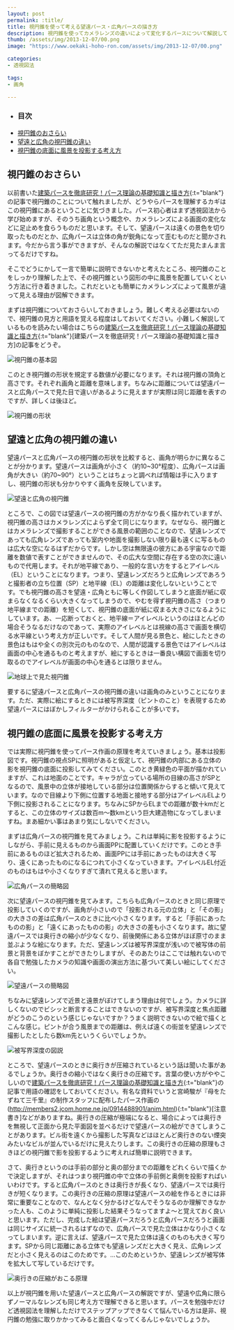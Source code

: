 ```yaml
---
layout: post
permalink: :title/
title: 視円錐を使って考える望遠パース・広角パースの描き方
description: 視円錐を使ってカメラレンズの違いによって変化するパースについて解説しています。望遠・広角パースを使った背景イラストの描き方はこれで理解できます。
thumb: /assets/img/2013-12-07/00.png
image: "https://www.oekaki-hoho-ron.com/assets/img/2013-12-07/00.png"

categories:
- 透視図法

tags:
- 画角

---
```


- ### 目次
- [視円錐のおさらい](#視円錐のおさらい)
- [望遠と広角の視円錐の違い](#望遠と広角の視円錐の違い)
- [視円錐の底面に風景を投影する考え方](#視円錐の底面に風景を投影する考え方)

## 視円錐のおさらい

以前書いた[建築パースを徹底研究！パース理論の基礎知識と描き方](/drawing-procedure-of-construction-perspective/index.html){:t="blank"}の記事で視円錐のことについて触れましたが、どうやらパースを理解するカギはこの視円錐にあるということに気づきました。パース初心者はまず透視図法から学び始めますが、そのうち画角という概念や、カメラレンズによる画面の変化などに足止めを食らうものだと思います。そして、望遠パースは遠くの景色を切り取ったものだとか、広角パースは立体の角が鋭角になって歪むものだと聞かされます。今だから言う事ができますが、そんなの解説ではなくてただ見たまんま言ってるだけですね。

そこでどうにかして一言で簡単に説明できないかと考えたところ、視円錐のことをしっかり理解した上で、その視円錐という図形の中に風景を配置していくという方法に行き着きました。これだといとも簡単にカメラレンズによって風景が違って見える理由が図解できます。

まずは視円錐についておさらいしておきましょう。難しく考える必要はないので、視円錐の見方と用語を覚える程度はしておいてください。小難しく解説しているものを読みたい場合はこちらの[建築パースを徹底研究！パース理論の基礎知識と描き方](/drawing-procedure-of-construction-perspective/index.html){:t="blank"}[建築パースを徹底研究！パース理論の基礎知識と描き方]の記事をどうぞ。

![視円錐の基本図](/assets/img/2013-12-07/01.png)

このとき視円錐の形状を規定する数値が必要になります。それは視円錐の頂角と高さです。それぞれ画角と距離を意味します。ちなみに距離については望遠パースと広角パースで見た目で違いがあるように見えますが実際は同じ距離を表すのですが、詳しくは後ほど。

![視円錐の形状](/assets/img/2013-12-07/02.png)

## 望遠と広角の視円錐の違い

望遠パースと広角パースの視円錐の形状を比較すると、画角が明らかに異なることが分かります。望遠パースは画角が小さく（約10~30°程度）、広角パースは画角が大きい（約70~90°）ということはちょっと調べれば情報は手に入りますし、視円錐の形状も分かりやすく画角を反映しています。

![望遠と広角の視円錐](/assets/img/2013-12-03/00.png)

ところで、この図では望遠パースの視円錐の方がかなり長く描かれていますが、視円錐の高さはカメラレンズによらず全て同じになります。なぜなら、視円錐とはカメラレンズで撮影することができる風景の範囲のことなので、望遠レンズであっても広角レンズであっても室内や地面を撮影しない限り最も遠くに写るものは広大な空になるはずだからです。しかし空は無限遠の彼方にある宇宙なので距離を数値で表すことができませんので、その広大な空間に存在する空の次に遠いもので代用します。それが地平線であり、一般的な言い方をするとアイレベル（EL）ということになります。つまり、望遠レンズだろうと広角レンズであろうと撮影者の立ち位置（SP）と地平線（EL）の距離は変化しないということです。でも視円錐の高さを望遠・広角ともに等しく作図してしまうと底面が紙に収まらなくなるくらい大きくなってしまうので、やむを得ず視円錐の高さ（つまり地平線までの距離）を短くして、視円錐の底面が紙に収まる大きさになるようにしています。あ、一応断っておくと、地平線＝アイレベルというのはほとんどの場合そうなるだけなのであって、実際のアイレベルとは視線の高さで画面を横切る水平線という考え方が正しいです。そして人間が見る景色と、絵にしたときの景色はもはや全くの別次元のものなので、人間が認識する景色ではアイレベルは画面の中心を通るものと考えますが、絵にするときは一番良い構図で画面を切り取るのでアイレベルが画面の中心を通るとは限りません。

![地球上で見た視円錐](/assets/img/2013-12-04/00.png)

要するに望遠パースと広角パースの視円錐の違いは画角のみということになります。ただ、実際に絵にするときには被写界深度（ピントのこと）を表現するため望遠パースにはぼかしフィルターがかけられることが多いです。

## 視円錐の底面に風景を投影する考え方

では実際に視円錐を使ってパース作画の原理を考えていきましょう。基本は投影図です。視円錐の視点SPに照明があると仮定して、視円錐の内部にある立体の影を視円錐の底面に投影してみてください。このとき黄緑色の平面が描かれていますが、これは地面のことです。キャラが立っている場所の目線の高さがSPとなるので、風景中の立体が接地している部分は位置関係からすると傾いて見えています。なので目線より下側に位置する地面と接地する部分はアイレベルELより下側に投影されることになります。ちなみにSPからELまでの距離が数十kmだとすると、この立体のサイズは数百m〜数kmという巨大建造物になってしまいますね。まあ細かい事はあまり気にしないでください。

まずは広角パースの視円錐を見てみましょう。これは単純に影を投影するようにしながら、手前に見えるものから画面PPに配置していくだけです。このとき手前にあるものほど拡大されるため、画面PPには手前にあったものは大きく写り、遠くにあったものになるにつれて小さくなっていきます。アイレベルEL付近のものはもはや小さくなりすぎて潰れて見えると思います。

![広角パースの簡略図](/assets/img/2013-12-05/00.png)

次に望遠パースの視円錐を見てみます。こちらも広角パースのときと同じ原理で投影していくのですが、画角が小さいので「投影される元の立体」と「その影」の大きさの差は広角パースのときに比べ小さくなります。すると「手前にあったものの影」と「遠くにあったものの影」の大きさの差も小さくなります。故に望遠パースでは奥行きの縮小が少なくなり、前後関係にある立体がほぼ原寸のまま並ぶような絵になります。ただ、望遠レンズは被写界深度が浅いので被写体の前景と背景をぼかすことができたりしますが、そのあたりはここでは触れないので各自で勉強したカメラの知識や画面の演出方法に基づいて美しい絵にしてください。

![望遠パースの簡略図](/assets/img/2013-12-07/06.png)

ちなみに望遠レンズで近景と遠景がぼけてしまう理由は何でしょう。カメラに詳しくないのでビシッと断言することはできないのですが、被写界深度と焦点距離がどうのこうのという感じじゃないですか？うまく説明できないので絵で描くとこんな感じ。ピントが合う風景までの距離は、例えば遠くの街並を望遠レンズで撮影したとしたら数km先というくらいでしょうか。

![被写界深度の図説](/assets/img/2013-12-07/07.png)

ところで、望遠パースのときに奥行きが圧縮されているという話は聞いた事があるでしょうか。奥行きの縮小ではなく奥行きの圧縮です。言葉の使い方がややこしいので[建築パースを徹底研究！パース理論の基礎知識と描き方](/drawing-procedure-of-construction-perspective/index.html){:t="blank"}の記事で用語の確認をしておいてください。有名な資料でいうと宮崎駿が『母をたずねて三千里』の制作スタッフに配布したパース作画の(http://members2.jcom.home.ne.jp/0914488901/anim.html){:t="blank"}[注意書き]などがありますね。奥行きの圧縮が極端になると、場合によっては奥行きを無視して正面から見た平面図を並べるだけで望遠パースの絵ができてしまうことがあります。ビル街を遠くから撮影した写真などはほとんど奥行きのない煙突みたいなビルが並んでいるだけに見えたりします。この奥行きの圧縮の原理もさきほどの視円錐で影を投影するように考えれば簡単に説明できます。

さて、奥行きというのは手前の部分と奥の部分までの距離をどれくらいで描くかで決定しますが、それはつまり視円錐の中で立体の手前側と奥側を投影すればいいわけです。すると広角パースのときは奥行きが長くなり、望遠パースでは奥行きが短くなります。この奥行きの圧縮の原理は望遠パースの絵を作るときには非常に重要なことなので、なんとなく分かるけどなんでそうなるのか理解できなかった人も、このように単純に投影した結果そうなってますよ〜と覚えておく良いと思います。ただし、完成した絵は望遠パースだろうと広角パースだろうと画面は同じサイズに統一されるはずなので、広角パースで見た立体はかなり小さくなってしまいます。逆に言えば、望遠パースで見た立体は遠くのものも大きく写ります。SPから同じ距離にある立体でも望遠レンズだと大きく見え、広角レンズだと小さく見えるのはこのためです。...このためというか、望遠レンズが被写体を拡大して写しているだけです。

![奥行きの圧縮がおこる原理](/assets/img/2013-12-07/08.png)

以上が視円錐を用いた望遠パースと広角パースの解説ですが、望遠や広角に限らずノーマルなレンズも同じ考え方で理解できると思います。パースを勉強中だけど透視図法を理解しただけでステップアップできなくて悩んでいる方は是非、視円錐の勉強に取りかかってみると面白くなってくるんじゃないでしょうか。
